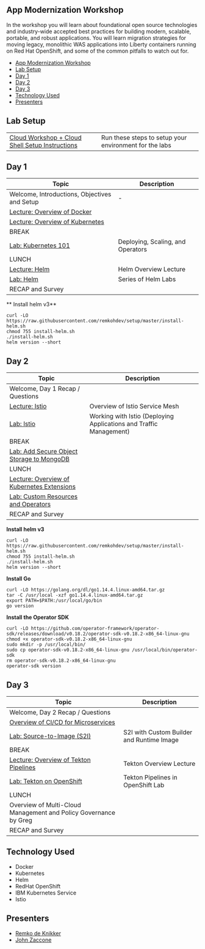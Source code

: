 
## App Modernization Workshop

In the workshop you will learn about foundational open source technologies and industry-wide accepted best practices for building modern, scalable, portable, and robust applications. You will learn migration strategies for moving legacy, monolithic WAS applications into Liberty containers running on Red Hat OpenShift, and some of the common pitfalls to watch out for.

- [App Modernization Workshop](#app-modernization-workshop)
- [Lab Setup](#lab-setup)
- [Day 1](#day-1)
- [Day 2](#day-2)
- [Day 3](#day-3)
- [Technology Used](#technology-used)
- [Presenters](#presenters)

## Lab Setup 
|   |   |
| - | - |
| [Cloud Workshop + Cloud Shell Setup Instructions](pre-work/CloudWorkshopK8sWithWebTerminal.md) | Run these steps to setup your environment for the labs

## Day 1
|  Topic | Description  |
| - | - |
| Welcome, Introductions, Objectives and Setup| - |
| [Lecture: Overview of Docker](https://ibm.box.com/s/0mvlb8hvd8lx23smfvoaijdt9ex63go2)|  |
| [Lecture: Overview of Kubernetes](https://ibm.box.com/s/p8jqmihxterlpsrvg5d35yihs0am4c8g) |  |
| BREAK | |
| [Lab: Kubernetes 101](generatedContent/kube101/README.md) | Deploying, Scaling, and Operators |
| LUNCH	| |	
| [Lecture: Helm](https://ibm.box.com/s/cluclg99642s5bgi6j2wixr37jg7nw96) | Helm Overview Lecture |
| [Lab: Helm](generatedContent/helm101/README.md) | Series of Helm Labs 
| RECAP and Survey | |

** Install helm v3**
```
curl -LO https://raw.githubusercontent.com/remkohdev/setup/master/install-helm.sh
chmod 755 install-helm.sh
./install-helm.sh
helm version --short
```

## Day 2
|  Topic | Description  |
| - | - |
| Welcome, Day 1 Recap / Questions | |
| [Lecture: Istio](https://ibm.box.com/s/4al8hgpzj90vuus55i9fmcw856qz1bt1) | Overview of Istio Service Mesh |
| [Lab: Istio](istio101/setup.md) | Working with Istio (Deploying Applications and Traffic Management)
| BREAK | |
| [Lab: Add Secure Object Storage to MongoDB](generatedContent/ddc-cloud-native-security-labs.git/lab-02/README.md)	| |
| LUNCH | |
| [Lecture: Overview of Kubernetes Extensions](https://ibm.box.com/s/c7r9vsfdqtev76p1nqvdvumnoc6cai7m) | |
| [Lab: Custom Resources and Operators](generatedContent/kubernetes-extensions.git/README.md) | |
| RECAP and Survey | |

**Install helm v3**
```
curl -LO https://raw.githubusercontent.com/remkohdev/setup/master/install-helm.sh
chmod 755 install-helm.sh
./install-helm.sh
helm version --short
```

**Install Go**
```
curl -LO https://golang.org/dl/go1.14.4.linux-amd64.tar.gz 
tar -C /usr/local -xzf go1.14.4.linux-amd64.tar.gz 
export PATH=$PATH:/usr/local/go/bin
go version
```

**Install the Operator SDK**
```
curl -LO https://github.com/operator-framework/operator-sdk/releases/download/v0.18.2/operator-sdk-v0.18.2-x86_64-linux-gnu 
chmod +x operator-sdk-v0.18.2-x86_64-linux-gnu 
sudo mkdir -p /usr/local/bin/ 
sudo cp operator-sdk-v0.18.2-x86_64-linux-gnu /usr/local/bin/operator-sdk 
rm operator-sdk-v0.18.2-x86_64-linux-gnu
operator-sdk version
```

## Day 3
|  Topic | Description  |
| - | - |
| Welcome, Day 2 Recap / Questions | |
| [Overview of CI/CD for Microservices](https://ibm.box.com/s/8y9yglljd4yd7xmdo501o1xyqta3p9q9)	| |
| [Lab: Source-to-Image (S2I)](generatedContent/ddc-cloud-native-security-labs.git/lab-03/README.md) | S2I with Custom Builder and Runtime Image
| BREAK | |
| [Lecture: Overview of Tekton Pipelines](https://ibm.box.com/s/kisshn88w4a79jzz557o5h6c5k55o9ze) | Tekton Overview Lecture|
| [Lab: Tekton on OpenShift](generatedContent/tekton-tutorial-openshift/README.md) | Tekton Pipelines in OpenShift Lab
| LUNCH | |
| Overview of Multi-Cloud Management and Policy Governance by Greg | |
| RECAP and Survey | |

## Technology Used

* Docker
* Kubernetes
* Helm
* RedHat OpenShift
* IBM Kubernetes Service
* Istio


## Presenters

* [Remko de Knikker](https://github.com/remkohdev)
* [John Zaccone](https://github.com/jzaccone)

